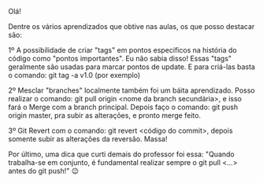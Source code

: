 Olá!

Dentre os vários aprendizados que obtive nas aulas, os que posso destacar são:  

1º A possibilidade de criar "tags" em pontos específicos na história do código como "pontos importantes". Eu não sabia disso! Essas "tags" geralmente são usadas para marcar pontos de update. E para criá-las basta o comando: git tag -a v1.0 (por exemplo)  

2º Mesclar "branches" localmente também foi um báita aprendizado. Posso realizar o comando: git pull origin <nome da branch secundária>, e isso fará o Merge com a branch principal. Depois faço o comando: git push origin master, pra subir as alterações, e pronto merge feito.  

3º Git Revert com o comando: git revert <código do commit>, depois somente subir as alterações da reversão. Massa!  

Por último, uma dica que curti demais do professor foi essa: "Quando trabalha-se em conjunto, é fundamental realizar sempre o git pull <...> antes do git push!" :wink:
